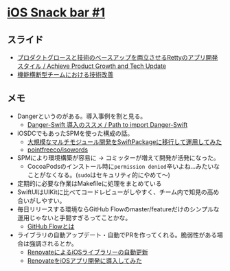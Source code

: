 # [iOS Snack bar \#1](https://ios-snack-bar.connpass.com/event/246443/)
## スライド
- [プロダクトグロースと技術のベースアップを両立させるRettyのアプリ開発スタイル / Achieve Product Growth and Tech Update](https://speakerdeck.com/imaizume/achieve-product-growth-and-tech-update)
- [機能横断型チームにおける技術改善](https://speakerdeck.com/takeshiakutsu/ji-neng-heng-duan-xing-timuniokeruji-shu-gai-shan)

## メモ
- Dangerというのがある。導入事例を割と見る。
   - [Danger\-Swift 導入のススメ / Path to import Danger\-Swift](https://speakerdeck.com/lovee/path-to-import-danger-swift)
- iOSDCでもあったSPMを使った構成の話。
    - [大規模なマルチモジュール開発をSwiftPackageに移行して運用してみた](https://tech.timee.co.jp/entry/2021/08/24/160205)
    - [pointfreeco/isowords](https://github.com/pointfreeco/isowords)
- SPMにより環境構築が容易に -> コミッターが増えて開発が活発になった。
    - CocoaPodsのインストール時に`permission denied`辛いよね…みたいなことがなくなる。(`sudo`はセキュリティ的にやめて〜)
- 定期的に必要な作業はMakefileに処理をまとめている
- SwiftUIはUIKitに比べてコードレビューがしやすく、チーム内で知見の高め合いがしやすい。
- 毎日リリースする環境ならGitHub Flowのmaster/featureだけのシンプルな運用じゃないと手間すぎるってことかな。
    - [GitHub Flowとは](https://qiita.com/tatane616/items/aec00cdc1b659761cf88)
- ライブラリの自動アップデート・自動でPRを作ってくれる。脆弱性がある場合は強調されるとか。
	- [RenovateによるiOSライブラリーの自動更新](https://speakerdeck.com/ikesyo/renovateniyoruiosraiburarifalsezi-dong-geng-xin)
	- [RenovateをiOSアプリ開発に導入してみた](https://tech.dely.jp/entry/2020/12/04/102515)

